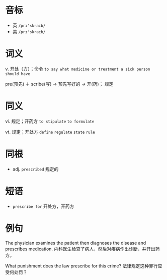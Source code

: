 # 音标

- 英 `/prɪ'skraɪb/`
- 美 `/prɪ'skraɪb/`

# 词义

v. 开处（方）；命令
`to say what medicine or treatment a sick person should have`



pre(预先) ＋ scribe(写)  → 预先写好的 → 开(药)； 规定

# 同义

vi. 规定；开药方
`to stipulate` `to formulate`

vt. 规定；开处方
`define` `regulate` `state` `rule`

# 同根

- adj. `prescribed` 规定的

# 短语

- `prescribe for` 开处方，开药方

# 例句

The physician examines the patient then diagnoses the disease and prescribes medication.
内科医生检查了病人，然后对疾病作出诊断，并开出药方。

What punishment does the law prescribe for this crime?
法律规定这种罪行应受何处罚？


